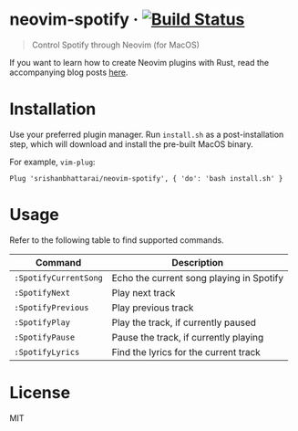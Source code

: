 # neovim-spotify &middot; [![Build Status](https://travis-ci.com/srishanbhattarai/neovim-spotify.svg?token=r9ZKJZspyajhDz5EguyH&branch=master)](https://travis-ci.com/srishanbhattarai/neovim-spotify)
> Control Spotify through Neovim (for MacOS)

If you want to learn how to create Neovim plugins with Rust, read the accompanying blog posts [here](https://medium.com/@srishanbhattarai/a-detailed-guide-to-writing-your-first-neovim-plugin-in-rust-a81604c606b1).

# Installation
Use your preferred plugin manager. Run `install.sh` as a post-installation step, which will download and install
the pre-built MacOS binary.

For example, `vim-plug`:
```vim
Plug 'srishanbhattarai/neovim-spotify', { 'do': 'bash install.sh' }
```

# Usage
Refer to the following table to find supported commands.

| Command  | Description |
|----------|-------------|
| `:SpotifyCurrentSong` | Echo the current song playing in Spotify |
| `:SpotifyNext` | Play next track |
| `:SpotifyPrevious` | Play previous track |
| `:SpotifyPlay` | Play the track, if currently paused |
| `:SpotifyPause` | Pause the track, if currently playing |
| `:SpotifyLyrics` | Find the lyrics for the current track | 

# License
MIT
